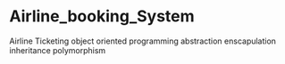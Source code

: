 # Airline_booking_System
Airline Ticketing 
object oriented programming
abstraction
enscapulation
inheritance
polymorphism

